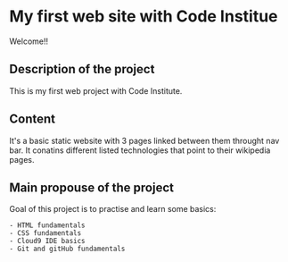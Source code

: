 # My first web site with Code Institue

Welcome!!

## Description of the project

This is my first web project with Code Institute. 

## Content

It's a basic static website with 3 pages linked between them throught nav bar. It conatins different listed technologies that point to their wikipedia pages.

## Main propouse of the project

Goal of this project is to practise and learn some basics:
   
    - HTML fundamentals
    - CSS fundamentals
    - Cloud9 IDE basics
    - Git and gitHub fundamentals

